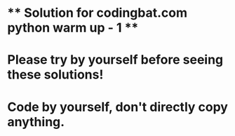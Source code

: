 # ** Solution for codingbat.com python warm up - 1 **
# Please try by yourself before seeing these solutions!
# Code by yourself, don't directly copy anything.
